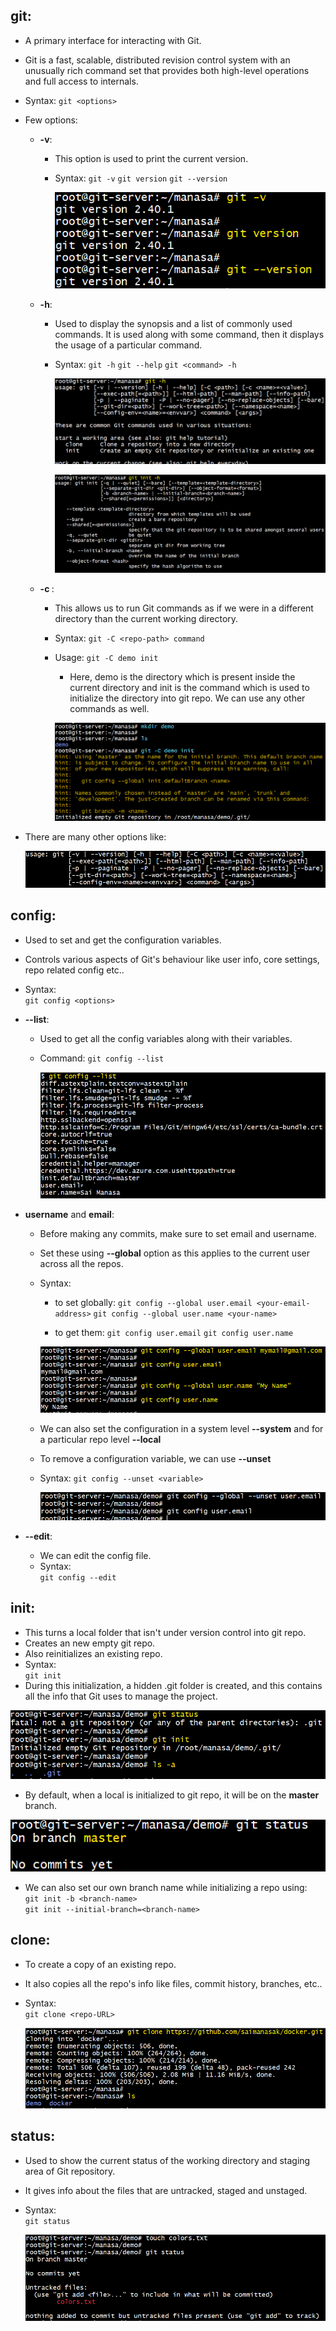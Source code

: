 ## git:  
- A primary interface for interacting with Git.
- Git is a fast, scalable, distributed revision control system with an unusually rich command set that provides both high-level operations and full access to internals.
- Syntax:
    `git <options>`  
- Few options:
    - **-v**: 
        - This option is used to print the current version.
        - Syntax:
            `git -v`
            `git version`
            `git --version`

            ![screenshot](https://github.com/saimanasak/git-and-github/blob/main/commands/images/git_version.png)  

    - **-h**: 
        - Used to display the synopsis and a list of commonly used commands. It is used along with some command, then it displays the usage of a particular command.
        - Syntax: 
            `git -h`
            `git --help`
            `git <command> -h`
            
            ![screenshot](https://github.com/saimanasak/git-and-github/blob/main/commands/images/git_help.png)  

            ![screenshot](https://github.com/saimanasak/git-and-github/blob/main/commands/images/git_command_help.png)  

    - **-c <path>**: 
        - This allows us to run Git commands as if we were in a different directory than the current working directory.  
        - Syntax:
            `git -C <repo-path> command`
        - Usage:
            `git -C demo init`
            - Here, demo is the directory which is present inside the current directory and init is the command which is used to initialize the directory into git repo. We can use any other commands as well.  

            ![screenshot](https://github.com/saimanasak/git-and-github/blob/main/commands/images/git_c.png)  

- There are many other options like:  

    ![screenshot](https://github.com/saimanasak/git-and-github/blob/main/commands/images/git_options.png)  

## config:  
- Used to set and get the configuration variables.
- Controls various aspects of Git's behaviour like user info, core settings, repo related config etc..
- Syntax:  
    `git config <options>`
- **--list**:
    - Used to get all the config variables along with their variables.
    - Command:
        `git config --list`

        ![screenshot](https://github.com/saimanasak/git-and-github/blob/main/commands/images/git_config_list.png)   
    
- **username** and **email**:
    - Before making any commits, make sure to set email and username.
    - Set these using **--global** option as this applies to the current user across all the repos.
    - Syntax:
        - to set globally:
            `git config --global user.email <your-email-address>`
            `git config --global user.name <your-name>` 

        - to get them:
            `git config user.email`
            `git config user.name`

        ![screenshot](https://github.com/saimanasak/git-and-github/blob/main/commands/images/git_config_name_mail.png)  

    - We can also set the configuration in a system level **--system** and for a particular repo level **--local**
    - To remove a configuration variable, we can use **--unset**
    - Syntax: 
        `git config --unset <variable>`

        ![screenshot](https://github.com/saimanasak/git-and-github/blob/main/commands/images/git_config_unset.png)

- **--edit**:
    - We can edit the config file.  
    - Syntax:  
        `git config --edit`  

## init:
- This turns a local folder that isn't under version control into git repo.  
- Creates an new empty git repo.  
- Also reinitializes an existing repo.  
- Syntax:  
    `git init`   
- During this initialization, a hidden .git folder is created, and this contains all the info that Git uses to manage the project.  

![screenshot](https://github.com/saimanasak/git-and-github/blob/main/commands/images/git_init.png)  

- By default, when a local is initialized to git repo, it will be on the **master** branch.  

![screenshot](https://github.com/saimanasak/git-and-github/blob/main/commands/images/git_init_master.png)  

- We can also set our own branch name while initializing a repo using:  
    `git init -b <branch-name>`  
    `git init --initial-branch=<branch-name>`  

## clone:  
- To create a copy of an existing repo.  
- It also copies all the repo's info like files, commit history, branches, etc..  
- Syntax:  
    `git clone <repo-URL>`  

    ![screenshot](https://github.com/saimanasak/git-and-github/blob/main/commands/images/git_clone.png)  

## status:  
- Used to show the current status of the working directory and staging area of Git repository.  
- It gives info about the files that are untracked, staged and unstaged.  
- Syntax:  
    `git status`  

  ![screenshot](https://github.com/saimanasak/git-and-github/blob/main/commands/images/git_status_basic.png)  